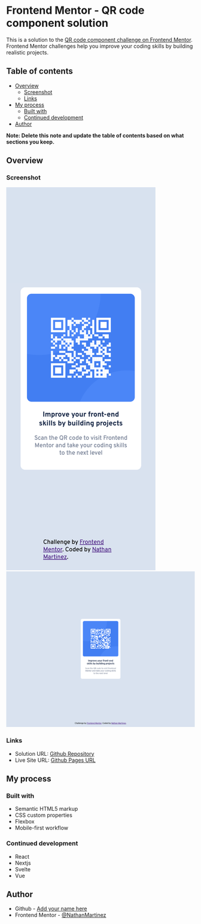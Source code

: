 # Frontend Mentor - QR code component solution

This is a solution to the [QR code component challenge on Frontend Mentor](https://www.frontendmentor.io/challenges/qr-code-component-iux_sIO_H). Frontend Mentor challenges help you improve your coding skills by building realistic projects.

## Table of contents

- [Overview](#overview)
  - [Screenshot](#screenshot)
  - [Links](#links)
- [My process](#my-process)
  - [Built with](#built-with)
  - [Continued development](#continued-development)
- [Author](#author)

**Note: Delete this note and update the table of contents based on what sections you keep.**

## Overview

### Screenshot

![Mobile](images/Screen%20Shot%202023-01-17%20at%2010.16.28%20PM.png)
![Desktop](images/Screen%20Shot%202023-01-17%20at%2010.18.58%20PM.png)

### Links

- Solution URL: [Github Repository](https://github.com/NathanMartinez/fm_qr_code_compenent)
- Live Site URL: [Github Pages URL](https://nathanmartinez.github.io/fm_qr_code_compenent/)

## My process

### Built with

- Semantic HTML5 markup
- CSS custom properties
- Flexbox
- Mobile-first workflow

### Continued development

- React
- Nextjs
- Svelte
- Vue

## Author

- Github - [Add your name here](https://github.com/NathanMartinez)
- Frontend Mentor - [@NathanMartinez](https://www.frontendmentor.io/profile/NathanMartinez)
